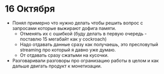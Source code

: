 # 16 Октября

- Понял примерно что нужно делать чтобы решить вопрос с запросами которые выжирают дофига памяти.
  - Отменять их с ошибкой (буду делать в первую очередь - поставлю 15 мегабайт как у cockroach)
  - Надо отдавать данные сразу как получаешь, это пресловутый streaming про который я давно уже думаю.
  - От отдавать сразу сжатыми на кусочки.
- Разговаривали разговоры про огранизацию работы в целом и как дальше двигать продукт к монетизации.
